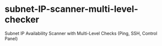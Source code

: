 # subnet-IP-scanner-multi-level-checker
Subnet IP Availability Scanner with Multi-Level Checks (Ping, SSH, Control Panel)
